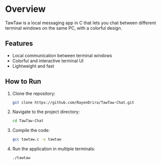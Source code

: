 # Overview

TawTaw is a local messaging app in C that lets you chat between different terminal windows on the same PC, with a colorful design.  

## Features  
- Local communication between terminal windows  
- Colorful and interactive terminal UI  
- Lightweight and fast  

## How to Run  
1. Clone the repository:  
   ```bash
   git clone https://github.com/RayenDrira/TawTaw-Chat.git
2. Navigate to the project directory:
   ```bash
   cd TawTaw-Chat
3. Compile the code:
   ```bash
   gcc tawtaw.c -o tawtaw
4. Run the application in multiple terminals:
   ```bash
   ./tawtaw
